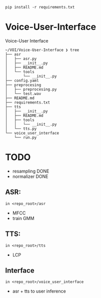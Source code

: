 `pip install -r requirements.txt`

# Voice-User-Interface
Voice-User Interface

```
~/VOI/Voice-User-Interface ❯ tree
├── asr
│   ├── asr.py
│   ├── __init__.py
│   ├── README.md
│   └── tools
│       └── __init__.py
├── config.yaml
├── preprocesing
│   ├── preprocesing.py
│   └── test.wav
├── README.md
├── requirements.txt
├── tts
│   ├── __init__.py
│   ├── README.md
│   ├── tools
│   │   └── __init__.py
│   └── tts.py
└── voice_user_interface
    └── run.py
```

# TODO

- resampling DONE
- normalizer DONE

## ASR:

`in <repo_root>/asr`

- MFCC 
- train GMM

## TTS: 

`in <repo_root>/tts`

- LCP

## Interface

`in <repo_root>/voice_user_interface`

- asr + tts to user inference


